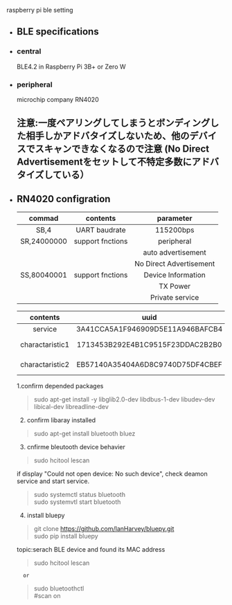 raspberry pi ble setting

- ## BLE specifications

- ### central
    BLE4.2 in Raspberry Pi 3B+ or Zero W
- ### peripheral
    microchip company RN4020
	## 注意:一度ペアリングしてしまうとボンディングした相手しかアドバタイズしないため、他のデバイスでスキャンできなくなるので注意 (No Direct Advertisementをセットして不特定多数にアドバタイズしている）

- ## RN4020 configration    

	|commad|   contents    |parameter|   
	|:----:|:-------------:|:--:|   
	|SB,4|UART baudrate|115200bps|    
	|SR,24000000|support fnctions|peripheral|
	|||auto advertisement|
	|||No Direct Advertisement|
	|SS,80040001|support fnctions|Device Information|
	|||TX Power|
	|||Private service|


	|   contents    |uuid|property|bits|use|
	|:-------------:|:--:|:-------|:---:|:----:|
	|service        | 3A41CCA5A1F946909D5E11A946BAFCB4 |    |     ||
	|charactaristic1| 1713453B292E4B1C9515F23DDAC2B2B0 |reading |8| operating servo|
	|charactaristic2| EB57140A35404A6D8C9740D75DF4CBEF |writing |8| magnetic sensor|


	1.confirm depended packages 
	
	> sudo apt-get install -y libglib2.0-dev libdbus-1-dev libudev-dev libical-dev libreadline-dev

	2. confirm libaray installed 
	
	> sudo apt-get install bluetooth bluez

	3. cnfirme bleutooth device behavier    
	
	> sudo hcitool lescan   
	
	if display "Could not open device: No such device",
	check deamon service and start service.
	
	> sudo systemctl status bluetooth  
	> sudo systemvtl start bluetooth    

	4. install bluepy
	
	> git clone https://github.com/IanHarvey/bluepy.git   
	> sudo pip install bluepy

	topic:serach BLE device and found its MAC address
		
	> sudo hcitool lescan
		
		or 
		
	> sudo bluetoothctl   
	> \#scan on

